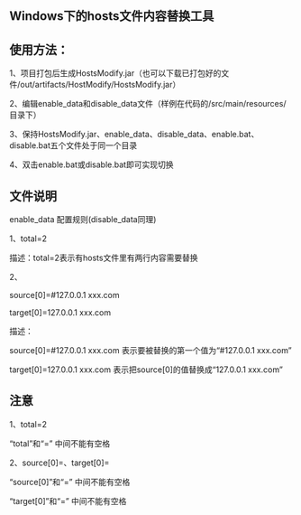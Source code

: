 Windows下的hosts文件内容替换工具
--

使用方法：
--
1、项目打包后生成HostsModify.jar（也可以下载已打包好的文件/out/artifacts/HostModify/HostsModify.jar）

2、编辑enable_data和disable_data文件（样例在代码的/src/main/resources/目录下）

3、保持HostsModify.jar、enable_data、disable_data、enable.bat、disable.bat五个文件处于同一个目录

4、双击enable.bat或disable.bat即可实现切换

文件说明
--
enable_data 配置规则(disable_data同理)

1、total=2

描述：total=2表示有hosts文件里有两行内容需要替换

2、

source[0]=#127.0.0.1 xxx.com

target[0]=127.0.0.1 xxx.com

描述：

source[0]=#127.0.0.1 xxx.com 表示要被替换的第一个值为“#127.0.0.1 xxx.com”

target[0]=127.0.0.1 xxx.com 表示把source[0]的值替换成“127.0.0.1 xxx.com”

注意
--
1、total=2 

“total”和“=”  中间不能有空格

2、source[0]=、target[0]=

“source[0]”和“=” 中间不能有空格

“target[0]”和“=” 中间不能有空格

